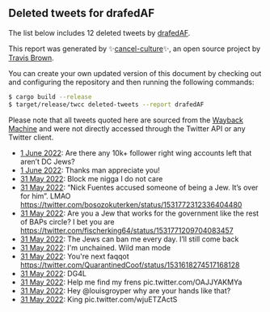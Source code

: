 ## Deleted tweets for drafedAF

The list below includes 12 deleted tweets by
[drafedAF](https://twitter.com/drafedAF).



This report was generated by ✨[cancel-culture](https://github.com/travisbrown/cancel-culture)✨,
an open source project by [Travis Brown](https://twitter.com/travisbrown).

You can create your own updated version of this document by checking out and configuring the
repository and then running the following commands:

```bash
$ cargo build --release
$ target/release/twcc deleted-tweets --report drafedAF
```

Please note that all tweets quoted here are sourced from the
[Wayback Machine](https://web.archive.org) and were not directly accessed through the Twitter API or
any Twitter client.

* [ 1 June 2022](https://web.archive.org/web/20220601012754/https://twitter.com/drafedAF/status/1531809652958187521): Are there any 10k+ follower right wing accounts left that aren’t DC Jews? <!--1531809652958187521-->
* [ 1 June 2022](https://web.archive.org/web/20220601003002/https://twitter.com/drafedAF/status/1531795082965356544): Thanks man appreciate you! <!--1531795082965356544-->
* [31 May 2022](https://web.archive.org/web/20220531235748/https://twitter.com/drafedAF/status/1531786994568859653): Block me nigga I do not care <!--1531786994568859653-->
* [31 May 2022](https://web.archive.org/web/20220531234617/https://twitter.com/drafedAF/status/1531784033994170374): “Nick Fuentes accused someone of being a Jew. It’s over for him”. LMAO https://twitter.com/bosozokuterken/status/1531772312336404480 <!--1531784033994170374-->
* [31 May 2022](https://web.archive.org/web/20220531232212/https://twitter.com/drafedAF/status/1531777940761022465): Are you a Jew that works for the government like the rest of BAPs circle? I bet you are https://twitter.com/fischerking64/status/1531771209704083457 <!--1531777940761022465-->
* [31 May 2022](https://web.archive.org/web/20220531231732/https://twitter.com/drafedAF/status/1531776874610835456): The Jews can ban me every day. I’ll still come back <!--1531776874610835456-->
* [31 May 2022](https://web.archive.org/web/20220531174413/https://twitter.com/drafedAF/status/1531692850525753344): I'm unchained. Wild man mode <!--1531692850525753344-->
* [31 May 2022](https://web.archive.org/web/20220531174113/https://twitter.com/drafedAF/status/1531692099611021313): You're next faqqot https://twitter.com/QuarantinedCoof/status/1531618274517168128 <!--1531692099611021313-->
* [31 May 2022](https://web.archive.org/web/20220531170214/https://twitter.com/drafedAF/status/1531682296427855872): DG4L <!--1531682296427855872-->
* [31 May 2022](https://web.archive.org/web/20220531152424/https://twitter.com/drafedAF/status/1531657565226123266): Help me find my frens pic.twitter.com/OAJJYAKMYa <!--1531657565226123266-->
* [31 May 2022](https://web.archive.org/web/20220531131003/https://twitter.com/drafedAF/status/1531623784574328832): Hey  @louisgroyper  why are your hands like that? <!--1531623784574328832-->
* [31 May 2022](https://web.archive.org/web/20220531130503/https://twitter.com/drafedAF/status/1531622578019868674): King pic.twitter.com/wjuETZActS <!--1531622578019868674-->

